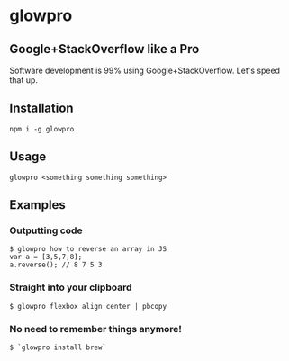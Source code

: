 # glowpro

## Google+StackOverflow like a Pro

Software development is 99% using Google+StackOverflow. Let's speed that up.

## Installation

```
npm i -g glowpro
```

## Usage

```
glowpro <something something something>
```

## Examples

### Outputting code

```
$ glowpro how to reverse an array in JS
var a = [3,5,7,8];
a.reverse(); // 8 7 5 3
```

### Straight into your clipboard

```
$ glowpro flexbox align center | pbcopy
```

### No need to remember things anymore!

```
$ `glowpro install brew`
```